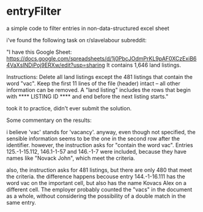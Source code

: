 # entryFilter
a simple code to filter entries in non-data-structured excel sheet

i've found the following task on r/slavelabour subreddit:

"I have this Google Sheet:
https://docs.google.com/spreadsheets/d/1j0PbcJOdmPrKL9pAF0XCzExiB64VaXsINDiPoj9ERXw/edit?usp=sharing
It contains 1,646 land listings.

Instructions:
Delete all land listings except the 481 listings that contain the word "vac".
Keep the first 11 lines of the file (header) intact – all other information can be removed.
A "land listing" includes the rows that begin with **** LISTING ID **** and end before the next listing starts."

took it to practice, didn't ever submit the solution.

Some commentary on the results:

i believe 'vac' stands for 'vacancy'. anyway, even though not specified, the sensible information seems to be the one in the second row after the identifier. however, the instruction asks for "contain the word vac". Entries 125.-1-15.112, 146.1-1-57 and 146.-1-7 were included, because they have names like "Novack John", which meet the criteria.

also, the instruction asks for 481 listings, but there are only 480 that meet the criteria. the difference happens becouse entry 144.-1-16.111 has the word vac on the important cell, but also has the name Kovacs Alex on a different cell. The employer probably counted the "vacs" in the document as a whole, without considering the possibility of a double match in the same entry.
